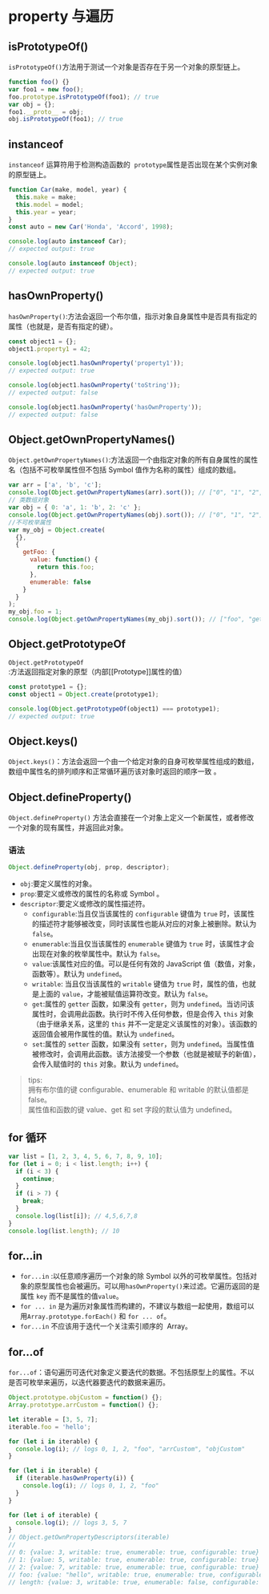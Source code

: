 # property 与遍历

## isPrototypeOf()

`isPrototypeOf()`方法用于测试一个对象是否存在于另一个对象的原型链上。

```js
function foo() {}
var foo1 = new foo();
foo.prototype.isPrototypeOf(foo1); // true
var obj = {};
foo1.__proto__ = obj;
obj.isPrototypeOf(foo1); // true
```

## instanceof

`instanceof` 运算符用于检测构造函数的  `prototype`属性是否出现在某个实例对象的原型链上。

```js
function Car(make, model, year) {
  this.make = make;
  this.model = model;
  this.year = year;
}
const auto = new Car('Honda', 'Accord', 1998);

console.log(auto instanceof Car);
// expected output: true

console.log(auto instanceof Object);
// expected output: true
```

## hasOwnProperty()

`hasOwnProperty()`:方法会返回一个布尔值，指示对象自身属性中是否具有指定的属性（也就是，是否有指定的键）。

```js
const object1 = {};
object1.property1 = 42;

console.log(object1.hasOwnProperty('property1'));
// expected output: true

console.log(object1.hasOwnProperty('toString'));
// expected output: false

console.log(object1.hasOwnProperty('hasOwnProperty'));
// expected output: false
```

## Object.getOwnPropertyNames()

`Object.getOwnPropertyNames()`:方法返回一个由指定对象的所有自身属性的属性名（包括不可枚举属性但不包括 Symbol 值作为名称的属性）组成的数组。

```js
var arr = ['a', 'b', 'c'];
console.log(Object.getOwnPropertyNames(arr).sort()); // ["0", "1", "2", "length"]
// 类数组对象
var obj = { 0: 'a', 1: 'b', 2: 'c' };
console.log(Object.getOwnPropertyNames(obj).sort()); // ["0", "1", "2"]
//不可枚举属性
var my_obj = Object.create(
  {},
  {
    getFoo: {
      value: function() {
        return this.foo;
      },
      enumerable: false
    }
  }
);
my_obj.foo = 1;
console.log(Object.getOwnPropertyNames(my_obj).sort()); // ["foo", "getFoo"]
```

## Object.getPrototypeOf

`Object.getPrototypeOf`:方法返回指定对象的原型（内部[[Prototype]]属性的值）

```js
const prototype1 = {};
const object1 = Object.create(prototype1);

console.log(Object.getPrototypeOf(object1) === prototype1);
// expected output: true
```

## Object.keys()

`Object.keys()`：方法会返回一个由一个给定对象的自身可枚举属性组成的数组，数组中属性名的排列顺序和正常循环遍历该对象时返回的顺序一致 。

## Object.defineProperty()

`Object.defineProperty()` 方法会直接在一个对象上定义一个新属性，或者修改一个对象的现有属性，并返回此对象。

### 语法

```js
Object.defineProperty(obj, prop, descriptor);
```

- `obj`:要定义属性的对象。
- `prop`:要定义或修改的属性的名称或 Symbol 。
- `descriptor`:要定义或修改的属性描述符。
  - `configurable`:当且仅当该属性的 `configurable` 键值为 `true` 时，该属性的描述符才能够被改变，同时该属性也能从对应的对象上被删除。默认为 `false`。
  - `enumerable`:当且仅当该属性的 `enumerable` 键值为 `true` 时，该属性才会出现在对象的枚举属性中。默认为 `false`。
  - `value`:该属性对应的值。可以是任何有效的 JavaScript 值（数值，对象，函数等）。默认为 `undefined`。
  - `writable`: 当且仅当该属性的 `writable` 键值为 `true` 时，属性的值，也就是上面的 `value`，才能被赋值运算符改变。默认为 `false`。
  - `get`:属性的 `getter` 函数，如果没有 `getter`，则为 `undefined`。当访问该属性时，会调用此函数。执行时不传入任何参数，但是会传入 `this` 对象（由于继承关系，这里的 `this` 并不一定是定义该属性的对象）。该函数的返回值会被用作属性的值。默认为 `undefined`。
  - `set`:属性的 `setter` 函数，如果没有 `setter`，则为 `undefined`。当属性值被修改时，会调用此函数。该方法接受一个参数（也就是被赋予的新值），会传入赋值时的 `this` 对象。默认为 `undefined`。

> tips:  
> 拥有布尔值的键 configurable、enumerable 和 writable 的默认值都是 false。  
> 属性值和函数的键 value、get 和 set 字段的默认值为 undefined。

## for 循环

```js
var list = [1, 2, 3, 4, 5, 6, 7, 8, 9, 10];
for (let i = 0; i < list.length; i++) {
  if (i < 3) {
    continue;
  }
  if (i > 7) {
    break;
  }
  console.log(list[i]); // 4,5,6,7,8
}
console.log(list.length); // 10
```

## for...in

- `for...in` :以任意顺序遍历一个对象的除 Symbol 以外的可枚举属性。包括对象的原型属性也会被遍历。可以用`hasOwnProperty()`来过滤。它遍历返回的是属性 `key` 而不是属性的值`value`。
- `for ... in` 是为遍历对象属性而构建的，不建议与数组一起使用，数组可以用`Array.prototype.forEach()` 和 `for ... of`。
- `for...in` 不应该用于迭代一个关注索引顺序的  Array。

## for...of

`for...of`：语句遍历可迭代对象定义要迭代的数据。不包括原型上的属性。不以是否可枚举来遍历，以迭代器要迭代的数据来遍历。

```js
Object.prototype.objCustom = function() {};
Array.prototype.arrCustom = function() {};

let iterable = [3, 5, 7];
iterable.foo = 'hello';

for (let i in iterable) {
  console.log(i); // logs 0, 1, 2, "foo", "arrCustom", "objCustom"
}

for (let i in iterable) {
  if (iterable.hasOwnProperty(i)) {
    console.log(i); // logs 0, 1, 2, "foo"
  }
}

for (let i of iterable) {
  console.log(i); // logs 3, 5, 7
}
// Object.getOwnPropertyDescriptors(iterable)
//
// 0: {value: 3, writable: true, enumerable: true, configurable: true}
// 1: {value: 5, writable: true, enumerable: true, configurable: true}
// 2: {value: 7, writable: true, enumerable: true, configurable: true}
// foo: {value: "hello", writable: true, enumerable: true, configurable: true}
// length: {value: 3, writable: true, enumerable: false, configurable: false}
```
